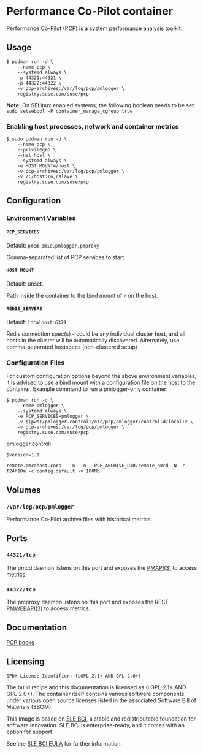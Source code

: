 # Performance Co-Pilot container

Performance Co-Pilot ([PCP](https://pcp.io)) is a system performance analysis toolkit.

## Usage

```
$ podman run -d \
    --name pcp \
    --systemd always \
    -p 44321:44321 \
    -p 44322:44322 \
    -v pcp-archives:/var/log/pcp/pmlogger \
    registry.suse.com/suse/pcp
```

**Note:** On SELinux enabled systems, the following boolean needs to be set: `sudo setsebool -P container_manage_cgroup true`

### Enabling host processes, network and container metrics

```
$ sudo podman run -d \
    --name pcp \
    --privileged \
    --net host \
    --systemd always \
    -e HOST_MOUNT=/host \
    -v pcp-archives:/var/log/pcp/pmlogger \
    -v /:/host:ro,rslave \
    registry.suse.com/suse/pcp
```

## Configuration

### Environment Variables

#### `PCP_SERVICES`
Default: `pmcd,pmie,pmlogger,pmproxy`

Comma-separated list of PCP services to start.

#### `HOST_MOUNT`
Default: unset.

Path inside the container to the bind mount of `/` on the host.

#### `REDIS_SERVERS`
Default: `localhost:6379`

Redis connection spec(s) - could be any individual cluster host, and all hosts in the cluster will be automatically discovered.
Alternately, use comma-separated hostspecs (non-clustered setup)

### Configuration Files

For custom configuration options beyond the above environment variables, it is advised to use a bind mount with a configuration file on the host to the container.
Example command to run a pmlogger-only container:

```
$ podman run -d \
    --name pmlogger \
    --systemd always \
    -e PCP_SERVICES=pmlogger \
    -v $(pwd)/pmlogger.control:/etc/pcp/pmlogger/control.d/local:z \
    -v pcp-archives:/var/log/pcp/pmlogger \
    registry.suse.com/suse/pcp
```

pmlogger.control:
```
$version=1.1

remote.pmcdhost.corp	n   n	PCP_ARCHIVE_DIR/remote_pmcd	-N -r -T24h10m -c config.default -v 100Mb
```

## Volumes

### `/var/log/pcp/pmlogger`

Performance Co-Pilot archive files with historical metrics.

## Ports

### `44321/tcp`

The pmcd daemon listens on this port and exposes the [PMAPI(3)](https://man7.org/linux/man-pages/man3/pmapi.3.html) to access metrics.

### `44322/tcp`

The pmproxy daemon listens on this port and exposes the REST [PMWEBAPI(3)](https://man7.org/linux/man-pages/man3/pmwebapi.3.html) to access metrics.

## Documentation

[PCP books](https://pcp.readthedocs.io)

## Licensing
`SPDX-License-Identifier: (LGPL-2.1+ AND GPL-2.0+)`

The build recipe and this documentation is licensed as (LGPL-2.1+ AND GPL-2.0+).
The container itself contains various software components under various open source licenses listed in the associated
Software Bill of Materials (SBOM).

This image is based on [SLE BCI](https://opensource.suse.com/bci/), a stable and redistributable foundation for software innovation. SLE BCI is enterprise-ready, and it comes with an option for support.

See the [SLE BCI EULA](https://www.suse.com/licensing/eula/#bci) for further information.
